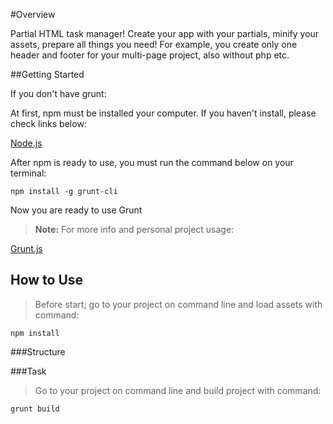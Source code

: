 #Overview

Partial HTML task manager! Create your app with your partials, minify your assets,
prepare all things you need! For example, you create only one header and footer for your multi-page project,
also without php etc.

##Getting Started

If you don't have grunt:

At first, npm must be installed your computer. If you haven't install, please check links below:

[Node.js](http://nodejs.org/download/)

After npm is ready to use, you must run the command below on your terminal:

~~~
npm install -g grunt-cli
~~~

Now you are ready to use Grunt

> **Note:** For more info and personal project usage:

[Grunt.js](http://http://gruntjs.com/getting-started)


## How to Use

> Before start; go to your project on command line and load assets with command:
~~~
npm install
~~~

###Structure




###Task

> Go to your project on command line and build project with command:
~~~
grunt build
~~~
